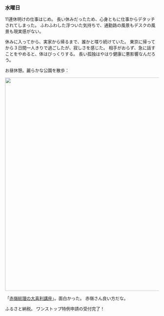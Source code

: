 ### 水曜日

11連休明けの仕事はじめ。
長い休みだったため、心身ともに仕事からデタッチされてしまった。
ふわふわした浮ついた気持ちで、通勤路の風景もデスクの風景も現実感がない。

休みに入ってから、実家から帰るまで、誰かと喋り続けていた。
東京に帰ってから３日間一人きりで過ごしたが、寂しさを感じた。
相手がおらず、急に話すことをやめると、体はびっくりする。
長い孤独はやはり健康に悪影響なんだろう。

お昼休憩。麗らかな公園を散歩：

<img src="https://i.imgur.com/fORneLW.jpeg" width="700">

「[赤嶺総理の大喜利講座](https://www.youtube.com/watch?v=tXXtdLtZ-Cg)」。面白かった。
赤嶺さん良い方だな。

ふるさと納税。
ワンストップ特例申請の受付完了！
